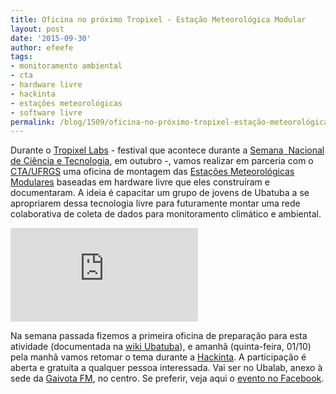 ```yaml
---
title: Oficina no próximo Tropixel - Estação Meteorológica Modular
layout: post
date: '2015-09-30'
author: efeefe
tags:
- monitoramento ambiental
- cta
- hardware livre
- hackinta
- estações meteorológicas
- software livre
permalink: /blog/1509/oficina-no-próximo-tropixel-estação-meteorológica-modular/
---
```


Durante o [Tropixel Labs](http://tropixel.ubalab.org/pt-br/tropixel-labs "http://tropixel.ubalab.org/pt-br/tropixel-labs") - festival que acontece durante a [Semana  Nacional de Ciência e Tecnologia](http://semanact.mcti.gov.br/pt/inicio "http://semanact.mcti.gov.br/pt/inicio"), em outubro -, vamos realizar em parceria com o [CTA/UFRGS](http://cta.if.ufrgs.br/ "http://cta.if.ufrgs.br/") uma oficina de montagem das [Estações Meteorológicas Modulares](http://cta.if.ufrgs.br/projects/estacao-meteorologica-modular/wiki/Wiki "http://cta.if.ufrgs.br/projects/estacao-meteorologica-modular/wiki/Wiki") baseadas em hardware livre que eles construíram e documentaram. A ideia é capacitar um grupo de jovens de Ubatuba a se apropriarem dessa tecnologia livre para futuramente montar uma rede colaborativa de coleta de dados para monitoramento climático e ambiental.

![](http://wiki.ubatuba.cc/lib/exe/fetch.php?media=ubalab:photo21624310388074446.jpg)

Na semana passada fizemos a primeira oficina de preparação para esta atividade (documentada na [wiki Ubatuba](http://wiki.ubatuba.cc/doku.php?id=ubalab:hackinta20150924#relato_do_dia "http://wiki.ubatuba.cc/doku.php?id=ubalab:hackinta20150924#relato_do_dia")), e amanhã (quinta-feira, 01/10) pela manhã vamos retomar o tema durante a [Hackinta](http://wiki.ubatuba.cc/doku.php?id=ubalab:hackinta20151001 "http://wiki.ubatuba.cc/doku.php?id=ubalab:hackinta20151001"). A participação é aberta e gratuita a qualquer pessoa interessada. Vai ser no Ubalab, anexo à sede da [Gaivota FM](http://gaivota.fm.br "http://gaivota.fm.br"), no centro. Se preferir, veja aqui o [evento no Facebook](https://www.facebook.com/events/1027656123951514/ "https://www.facebook.com/events/1027656123951514/").